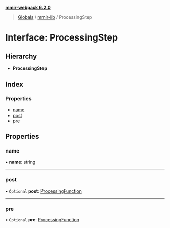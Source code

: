 **[mmir-webpack 6.2.0](../README.md)**

> [Globals](../README.md) / [mmir-lib](../modules/mmir_lib.md) / ProcessingStep

# Interface: ProcessingStep

## Hierarchy

* **ProcessingStep**

## Index

### Properties

* [name](mmir_lib.processingstep.md#name)
* [post](mmir_lib.processingstep.md#post)
* [pre](mmir_lib.processingstep.md#pre)

## Properties

### name

•  **name**: string

___

### post

• `Optional` **post**: [ProcessingFunction](../modules/mmir_lib.md#processingfunction)

___

### pre

• `Optional` **pre**: [ProcessingFunction](../modules/mmir_lib.md#processingfunction)
